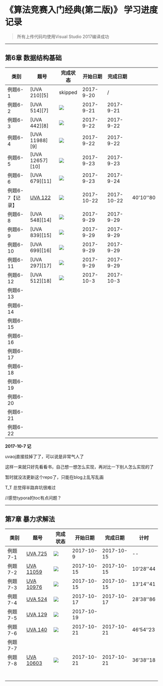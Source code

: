 # **《算法竞赛入门经典(第二版)》 学习进度记录**
> 所有上传代码均使用Visual Studio 2017编译成功  

----------------------


## **第6章 数据结构基础**

| 类别        | 题号                                       | 完成状态    | 开始日期       | 完成日期       |           |
| --------- | ---------------------------------------- | ------- | ---------- | ---------- | --------- |
| 例题6-1     | [UVA 210][5]                             | skipped | 2017-9-20  | /          |           |
| 例题6-2     | [UVA 514][7]                             | ![][2]  | 2017-9-21  | 2017-9-21  |           |
| 例题6-3     | [UVA 442][8]                             | ![][2]  | 2017-9-22  | 2017-9-22  |           |
| 例题6-4     | [UVA 11988][9]                           | ![][2]  | 2017-9-22  | 2017-9-22  |           |
| 例题6-5     | [UVA 12657][10]                          | ![][2]  | 2017-9-23  | 2017-9-23  |           |
| 例题6-6     | [UVA 679][11]                            | ![][2]  | 2017-9-23  | 2017-9-24  |           |
| 例题6-7【记录】 | [UVA 122](https://uva.onlinejudge.org/index.php?option=com_onlinejudge&Itemid=8&category=838&page=show_problem&problem=58) | ![][2]  | 2017-10-22 | 2017-10-22 | 40'10''80 |
| 例题6-8     | [UVA 548][14]                            | ![][2]  | 2017-9-29  | 2017-9-29  |           |
| 例题6-9     | [UVA 839][15]                            | ![][2]  | 2017-9-29  | 2017-9-29  |           |
| 例题6-10    | [UVA 699][16]                            | ![][2]  | 2017-9-29  | 2017-9-29  |           |
| 例题6-11    | [UVA 297][17]                            | ![][2]  | 2017-9-29  | 2017-9-29  |           |
| 例题6-12    | [UVA 512][18]                            | ![][2]  | 2017-10-3  | 2017-10-3  |           |
| 例题6-13    |                                          |         |            |            |           |
| 例题6-14    |                                          |         |            |            |           |
| 例题6-15    |                                          |         |            |            |           |
| 例题6-16    |                                          |         |            |            |           |
| 例题6-17    |                                          |         |            |            |           |
| 例题6-18    |                                          |         |            |            |           |
| 例题6-19    |                                          |         |            |            |           |
| 例题6-20    |                                          |         |            |            |           |
| 例题6-21    |                                          |         |            |            |           |
| 例题6-22    |                                          |         |            |            |           |



**2017-10-7 记**

uvaoj直接挂掉了了，可以说是非常气人了

这样一来就只好先看看书，自己想一想怎么实现，再对比一下别人怎么实现的了

暂时就没法更新这个repo了，只能在blog上乱写乱画

T_T 总觉得半路弃坑很难过

//感觉typora的toc有点问题？







---------------------

## **第7章 暴力求解法**

| 类别    | 题号                                       | 完成状态   | 开始日期       | 完成日期       | 计时        |
| ----- | ---------------------------------------- | ------ | ---------- | ---------- | --------- |
| 例题7-1 | [UVA 725](https://uva.onlinejudge.org/index.php?option=com_onlinejudge&Itemid=8&page=show_problem&category=841&problem=666&mosmsg=Submission+received+with+ID+20180790) | ![][2] | 2017-10-9  | 2017-10-15 | --        |
| 例题7-2 | [UVA 11059](https://uva.onlinejudge.org/index.php?option=com_onlinejudge&Itemid=8&category=841&page=show_problem&problem=2000) | ![][2] | 2017-10-15 | 2017-10-15 | 10'28''44 |
| 例题7-3 | [UVA 10976](https://uva.onlinejudge.org/index.php?option=com_onlinejudge&Itemid=8&category=841&page=show_problem&problem=1917) | ![][2] | 2017-10-15 | 2017-10-15 | 13'14''41 |
| 例题7-4 | [UVA 524](./https://uva.onlinejudge.org/index.php?option=com_onlinejudge&Itemid=8&page=show_problem&category=841&problem=465&mosmsg=Submission+received+with+ID+20192987) | ![][2] | 2017-10-17 | 2017-10-17 | 28'38''86 |
| 例题7-5 | [UVA 129](https://uva.onlinejudge.org/index.php?option=com_onlinejudge&Itemid=8&page=show_problem&problem=65) | ![][3] | 2017-10-19 |            |           |
| 例题7-6 | [UVA 140](https://uva.onlinejudge.org/index.php?option=com_onlinejudge&Itemid=8&page=show_problem&category=841&problem=76&mosmsg=Submission+received+with+ID+20215872) | ![][2] | 2017-10-21 | 2017-10-21 | 46‘54’‘23 |
| 例题7-7 |                                          |        |            |            |           |
| 例题7-8 | [UVA 10603](https://uva.onlinejudge.org/index.php?option=com_onlinejudge&Itemid=8&page=show_problem&category=841&problem=1544&mosmsg=Submission+received+with+ID+20216469) | ![][3] | 2017-10-21 | 2017-10-21 | 36'38''18 |
|       |                                          |        |            |            |           |
|       |                                          |        |            |            |           |
|       |                                          |        |            |            |           |
|       |                                          |        |            |            |           |
|       |                                          |        |            |            |           |
|       |                                          |        |            |            |           |
|       |                                          |        |            |            |           |







[2]: https://img.shields.io/badge/AC-%E2%88%9A-brightgreen.svg
<!-- WA -->
[3]: https://img.shields.io/badge/WA-%C3%97-red.svg
<!-- TLE -->
[4]: https://img.shields.io/badge/TLE----yellow.svg
